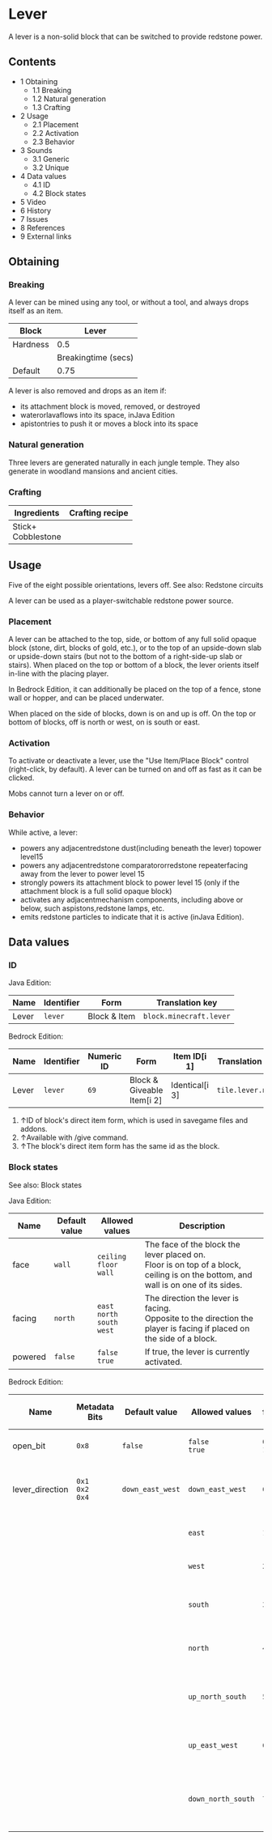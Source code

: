 # Lever
A lever is a non-solid block that can be switched to provide redstone power.

## Contents
- 1 Obtaining
	- 1.1 Breaking
	- 1.2 Natural generation
	- 1.3 Crafting
- 2 Usage
	- 2.1 Placement
	- 2.2 Activation
	- 2.3 Behavior
- 3 Sounds
	- 3.1 Generic
	- 3.2 Unique
- 4 Data values
	- 4.1 ID
	- 4.2 Block states
- 5 Video
- 6 History
- 7 Issues
- 8 References
- 9 External links

## Obtaining
### Breaking
A lever can be mined using any tool, or without a tool, and always drops itself as an item.

| Block    | Lever               |
|----------|---------------------|
| Hardness | 0.5                 |
|          | Breakingtime (secs) |
| Default  | 0.75                |

A lever is also removed and drops as an item if:

- its attachment block is moved, removed, or destroyed
- waterorlavaflows into its space, inJava Edition
- apistontries to push it or moves a block into its space

### Natural generation
Three levers are generated naturally in each jungle temple. They also generate in woodland mansions and ancient cities.


### Crafting
| Ingredients            | Crafting recipe |
|------------------------|-----------------|
| Stick+<br/>Cobblestone |                 |

## Usage
Five of the eight possible orientations, levers off.
See also: Redstone circuits

A lever can be used as a player-switchable redstone power source.

### Placement
A lever can be attached to the top, side, or bottom of any full solid opaque block (stone, dirt, blocks of gold, etc.), or to the top of an upside-down slab or upside-down stairs (but not to the bottom of a right-side-up slab or stairs). When placed on the top or bottom of a block, the lever orients itself in-line with the placing player.

In Bedrock Edition, it can additionally be placed on the top of a fence, stone wall or hopper, and can be placed underwater.

When placed on the side of blocks, down is on and up is off. On the top or bottom of blocks, off is north or west, on is south or east.

### Activation
To activate or deactivate a lever, use the "Use Item/Place Block" control (right-click, by default). A lever can be turned on and off as fast as it can be clicked.

Mobs cannot turn a lever on or off.

### Behavior
While active, a lever:

- powers any adjacentredstone dust(including beneath the lever) topower level15
- powers any adjacentredstone comparatororredstone repeaterfacing away from the lever to power level 15
- strongly powers its attachment block to power level 15 (only if the attachment block is a full solid opaque block)
- activates any adjacentmechanism components, including above or below, such aspistons,redstone lamps, etc.
- emits redstone particles to indicate that it is active (inJava Edition).

## Data values
### ID
Java Edition:

| Name  | Identifier | Form         | Translation key         |
|-------|------------|--------------|-------------------------|
| Lever | `lever`    | Block & Item | `block.minecraft.lever` |

Bedrock Edition:

| Name  | Identifier | Numeric ID | Form                       | Item ID[i 1]   | Translation key   |
|-------|------------|------------|----------------------------|----------------|-------------------|
| Lever | `lever`    | `69`       | Block & Giveable Item[i 2] | Identical[i 3] | `tile.lever.name` |

1. ↑ID of block's direct item form, which is used in savegame files and addons.
2. ↑Available with /give command.
3. ↑The block's direct item form has the same id as the block.

### Block states
See also: Block states

Java Edition:

| Name    | Default value | Allowed values                            | Description                                                                                                                           |
|---------|---------------|-------------------------------------------|---------------------------------------------------------------------------------------------------------------------------------------|
| face    | `wall`        | `ceiling`<br/>`floor`<br/>`wall`          | The face of the block the lever placed on.<br/>Floor is on top of a block, ceiling is on the bottom, and wall is on one of its sides. |
| facing  | `north`       | `east`<br/>`north`<br/>`south`<br/>`west` | The direction the lever is facing.<br/>Opposite to the direction the player is facing if placed on the side of a block.               |
| powered | `false`       | `false`<br/>`true`                        | If true, the lever is currently activated.                                                                                            |

Bedrock Edition:

| Name            | Metadata Bits             | Default value    | Allowed values     | Values forMetadata Bits | Description                                  |
|-----------------|---------------------------|------------------|--------------------|-------------------------|----------------------------------------------|
| open_bit        | `0x8`                     | `false`          | `false`<br/>`true` | `0`<br/>`1`             | If the lever is currently activated.         |
| lever_direction | `0x1`<br/>`0x2`<br/>`0x4` | `down_east_west` | `down_east_west`   | `0`                     | Lever on block bottom points east when off   |
|                 |                           |                  | `east`             | `1`                     | Lever on block side facing east              |
|                 |                           |                  | `west`             | `2`                     | Lever on block side facing west              |
|                 |                           |                  | `south`            | `3`                     | Lever on block side facing south             |
|                 |                           |                  | `north`            | `4`                     | Lever on block side facing north             |
|                 |                           |                  | `up_north_south`   | `5`                     | Lever on block top points south when off.    |
|                 |                           |                  | `up_east_west`     | `6`                     | Lever on block top points east when off.     |
|                 |                           |                  | `down_north_south` | `7`                     | Lever on block bottom points south when off. |




